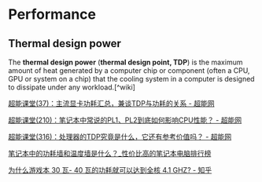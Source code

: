 # Performance
## Thermal design power
The **thermal design power** (**thermal design point, TDP**) is the maximum amount of heat generated by a computer chip or component (often a CPU, GPU or system on a chip) that the cooling system in a computer is designed to dissipate under any workload.[^wiki]

[超能课堂(37)：主流显卡功耗汇总，兼谈TDP与功耗的关系 - 超能网](https://www.expreview.com/13121.html)

[超能课堂(210)：笔记本中常说的PL1、PL2到底如何影响CPU性能？ - 超能网](https://www.expreview.com/71943.html)

[超能课堂(316)：处理器的TDP究竟是什么，它还有参考价值吗？ - 超能网](https://www.expreview.com/84347.html)

[笔记本中的功耗墙和温度墙是什么？_性价比高的笔记本电脑排行榜](https://www.fzmo.cn/html/780.html)

[为什么游戏本 30 瓦- 40 瓦的功耗就可以达到全核 4.1 GHZ? - 知乎](https://www.zhihu.com/question/521092925)


[^tdp-wiki]: [Thermal design power - Wikipedia](https://en.wikipedia.org/wiki/Thermal_design_power)